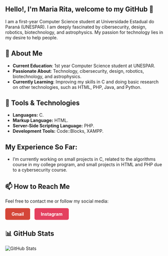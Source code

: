 ## Hello!, I'm Maria Rita, welcome to my GitHub 👋

I am a first-year Computer Science student at Universidade Estadual do Paraná (UNESPAR). I am deeply fascinated by cibersecurity, design, robotics, biotechnology, and astrophysics. My passion for technology lies in my desire to help people.

## 🚀 About Me

- **Current Education**: 1st year Computer Science student at UNESPAR.
- **Passionate About**: Technology, cibersecurity, design, robotics, biotechnology, and astrophysics.
- **Currently Learning**: Improving my skills in C and doing basic research on other technologies, such as HTML, PHP, Java, and Python.

## 🔧 Tools & Technologies

- **Languages:** C.
- **Markup Language:** HTML.
- **Server-Side Scripting Language:** PHP.
- **Development Tools:** Code::Blocks, XAMPP.

## My Experience So Far:
- I’m currently working on small projects in C, related to the algorithms course in my college program, and small projects in HTML and PHP due to a cybersecurity course.

## 📫 How to Reach Me

Feel free to contact me or follow my social media:

<a href="mailto:mariacampana121@gmail.com" target="_blank" style="display: inline-block; text-decoration: none; padding: 10px 20px; background-color: #d44638; color: white; border-radius: 5px; font-weight: bold;">Gmail</a>
<a href="https://www.instagram.com/mar.iacampana/" target="_blank" style="display: inline-block; text-decoration: none; padding: 10px 20px; background-color: #E4405F; color: white; border-radius: 5px; font-weight: bold; margin-left: 10px;">Instagram</a>

## 📊 GitHub Stats

![GitHub Stats](https://github-readme-stats.vercel.app/api?username=MariaCampanaP&show_icons=true&hide_title=true&count_private=true&hide=prs)

